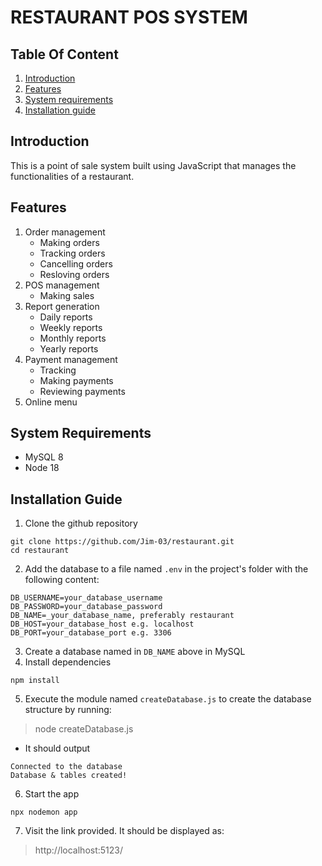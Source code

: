 # RESTAURANT POS SYSTEM

## Table Of Content
1. [Introduction](#introduction)
2. [Features](#features)
3. [System requirements](#system-requirements)
4. [Installation guide](#installation-guide)

## Introduction
This is a point of sale system built using JavaScript that manages the functionalities of a restaurant.

## Features
1. Order management
    - Making orders
    - Tracking orders
    - Cancelling orders
    - Resloving orders
2. POS management
    - Making sales
3. Report generation
    - Daily reports
    - Weekly reports
    - Monthly reports
    - Yearly reports
4. Payment management
    - Tracking
    - Making payments
    - Reviewing payments
5. Online menu


## System Requirements
- MySQL 8
- Node 18

## Installation Guide
1. Clone the github repository
```commandline
git clone https://github.com/Jim-03/restaurant.git
cd restaurant
```
2. Add the database to a file named `.env` in the project's folder with the following content:
```commandline
DB_USERNAME=your_database_username
DB_PASSWORD=your_database_password
DB_NAME=_your_database_name, preferably restaurant
DB_HOST=your_database_host e.g. localhost
DB_PORT=your_database_port e.g. 3306
```
3. Create a database named in `DB_NAME` above in MySQL
4. Install dependencies
```commandline
npm install
```
5. Execute the module named `createDatabase.js` to create the database structure by running:
> node createDatabase.js
- It should output 
```commandline
Connected to the database
Database & tables created!
```

6. Start the app
```commandline
npx nodemon app
```
7. Visit the link provided. It should be displayed as:
> http://localhost:5123/